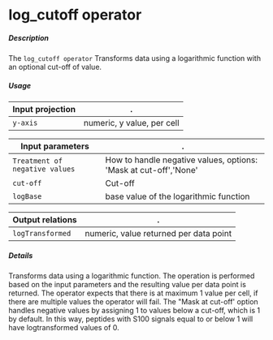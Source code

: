# log_cutoff operator

##### Description

The `log_cutoff operator` Transforms data using a logarithmic function with an optional cut-off of value.

##### Usage

Input projection|.
---|---
`y-axis`        | numeric, y value, per cell 

Input parameters|.
---|---
`Treatment of negative values`          | How to handle negative values, options: 'Mask at cut-off','None'
`cut-off`                               | Cut-off
`logBase`                               | base value of the logarithmic function

Output relations|.
---|---
`logTransformed`          | numeric, value returned per data point

##### Details

Transforms data using a logarithmic function. The operation is performed based on the input parameters and the resulting value per data point is returned. The operator expects that there is at maximum 1 value per cell, if there are multiple values the operator will fail.
The "Mask at cut-off' option handles negative values by assigning 1 to values below a cut-off, which is 1 by default. In this way, peptides with S100 signals equal to or below 1 will have logtransformed values of 0.
